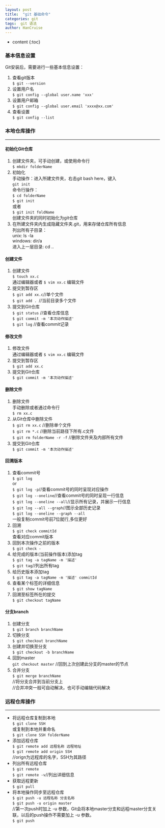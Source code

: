 ```yaml
---
layout: post
title:  "git 基础命令"
categories: git
tags:  git 语法
author: HanCruise
---
```


* content
{:toc}

### 基本信息设置
Git安装后，需要进行一些基本信息设置：
1. 查看git版本  
```$ git --version```
2. 设置用户名  
```$ git config --global user.name 'xxx'```
3. 设置用户邮箱  
```$ git config --global user.email 'xxxx@xx.com'```
4. 查看设置  
```$ git config --list```  




### 本地仓库操作
***
#### 初始化Git仓库
1. 创建文件夹，可手动创建，或使用命令行  
```$ mkdir folderName```
2. 初始化  
手动操作：进入所建文件夹，右击git bash here，键入  
```git init```  
命令行操作：  
```$ cd folderName```  
```$ git init```  
或者  
```$ git init foldName```  
创建文件夹的同时初始化为git仓库
3. 在所建文件夹内生成隐藏文件夹.git，用来存储仓库所有信息   
列出所有子目录：  
unix: ls -la  
windows: dir/a  
进入上一层目录: cd ..  

#### 创建文件
1. 创建文件  
```$ touch xx.c```  
通过编辑器或者 ```$ vim xx.c``` 编辑文件
2. 提交到暂存区  
```$ git add xx.c```//单个文件  
```$ git add . ```//当前目录多个文件
3. 提交到Git仓库  
```$ git status```  //查看仓库信息   
```$ git commit -m '本次动作描述'```  
```$ git log``` //查看commit记录

#### 修改文件
1. 修改文件  
通过编辑器或者 ```$ vim xx.c``` 编辑文件
2. 提交到暂存区  
```$ git add xx.c```
3. 提交到Git仓库  
```$ git commit -m '本次动作描述'```

#### 删除文件
1. 删除文件  
手动删除或者通过命令行  
```$ rm xx.c```
2. 从Git仓库中删除文件  
```$ git rm xx.c```  //删除单个文件  
```$ git rm *.c```   //删除当前路径下所有.c文件  
```$ git rm folderName -r -f```  //删除文件夹及内部所有文件
3. 提交到Git仓库  
```$ git commit -m '本次动作描述'```

#### 回溯版本
1. 查看commit号  
```$ git log```  
or  
```$ git log -p```//查看commit号的同时呈现对应操作  
```$ git log --oneline```//查看commit号的同时呈现一行信息  
```$ git log --oneline --all```//显示所有记录，并展示一行信息  
```$ git log --all --graph```//图示全部历史记录  
```$ git log --oneline --graph --all```  
一般复制commit号前7位就行,多位更好
2. 回溯  
```$ git check commitId```  
查看对应commit版本
3. 回到本次操作之前的版本  
```$ git check -```
4. 给完成的版本(当前操作版本)添加tag  
```$ git tag -a tagName -m '描述'```  
```$ git tag```//列出所有tag
5. 给历史版本添加tag  
```$ git tag -a tagName -m '描述' commitId```
6. 查看某个标签的详细信息  
```$ git show tagName```
7. 回溯至标签所在的提交  
```$ git checkout tagName```

#### 分支branch
1. 创建分支  
```$ git branch branchName```
2. 切换分支  
```$ git checkout branchName```
3. 创建并切换至分支  
```$ git checkout -b branchName```
4. 回到master  
```git checkout master```
//回到上次创建此分支的master的节点
5. 合并分支  
```$ git merge branchName```  
//将分支合并到当前分支上  
//合并冲突一般可自动解决，也可手动编辑代码解决

### 远程仓库操作
***
- 将远程仓库复制到本地  
```$ git clone SSH```  
或复制到本地并重命名  
```$ git clone SSH folderName```  
- 添加远程仓库  
```$ git remote add 远程名称 远程地址```  
```$ git remote add origin SSH```  
//orign为远程库的名字，SSH为其路径
- 列出所有远程仓库  
```$ git remote```  
```$ git remote -v```//列出详细信息  
- 获取远程更新  
```$ git pull```  
- 将本地操作同步至远程仓库  
```$ git push -u 远程名称 分支名称```  
```$ git push -u origin master```  
//第一次push时加上 -u 参数，Git会将本地master分支和远程master分支关联，以后的push操作不需要加上 -u 参数。  
```$ git push```
